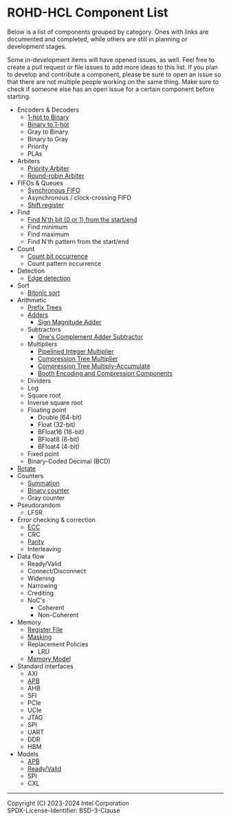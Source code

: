 
# ROHD-HCL Component List

Below is a list of components grouped by category. Ones with links are documented and completed, while others are still in planning or development stages.

Some in-development items will have opened issues, as well. Feel free to create a pull request or file issues to add more ideas to this list. If you plan to develop and contribute a component, please be sure to open an issue so that there are not multiple people working on the same thing. Make sure to check if someone else has an open issue for a certain component before starting.

- Encoders & Decoders
  - [1-hot to Binary](./components/onehot.md)
  - [Binary to 1-hot](./components/onehot.md)
  - Gray to Binary
  - Binary to Gray
  - Priority
  - PLAs
- Arbiters
  - [Priority Arbiter](./components/arbiter.md#priority-arbiter)
  - [Round-robin Arbiter](./components/arbiter.md#round-robin-arbiter)
- FIFOs & Queues
  - [Synchronous FIFO](./components/fifo.md)
  - Asynchronous / clock-crossing FIFO
  - [Shift register](./components/shift_register.md)
- Find
  - [Find N'th bit (0 or 1) from the start/end](./components/find.md#find-nth)
  - Find minimum
  - Find maximum
  - Find N'th pattern from the start/end
- Count
  - [Count bit occurrence](./components/count.md)
  - Count pattern occurrence
- Detection
  - [Edge detection](./components/edge_detector.md)
- Sort
  - [Bitonic sort](./components/sort.md#bitonic-sort)
- Arithmetic
  - [Prefix Trees](./components/parallel_prefix_operations.md)
  - [Adders](./components/adder.md)
    - [Sign Magnitude Adder](./components/adder.md#ripple-carry-adder)
  - Subtractors
    - [One's Complement Adder Subtractor](./components/adder.md#ones-complement-adder-subtractor)
  - Multipliers
    - [Pipelined Integer Multiplier](./components/multiplier.md#carry-save-multiplier)
    - [Compression Tree Multiplier](./components/multiplier.md#compression-tree-multiplier)
    - [Compression Tree Multiply-Accumulate](./components/multiplier.md#compression-tree-multiply-accumulate)
    - [Booth Encoding and Compression Components](./components/multiplier_components.md)
  - Dividers
  - Log
  - Square root
  - Inverse square root
  - Floating point
    - Double (64-bit)
    - Float (32-bit)
    - BFloat16 (16-bit)
    - BFloat8 (8-bit)
    - BFloat4 (4-bit)
  - Fixed point
  - Binary-Coded Decimal (BCD)
- [Rotate](./components/rotate.md)
- Counters
  - [Summation](./components/summation.md#sum)
  - [Binary counter](./components/summation.md#counter)
  - Gray counter
- Pseudorandom
  - LFSR
- Error checking & correction
  - [ECC](./components/ecc.md)
  - CRC
  - [Parity](./components/parity.md)
  - Interleaving
- Data flow
  - Ready/Valid
  - Connect/Disconnect
  - Widening
  - Narrowing
  - Crediting
  - NoC's
    - Coherent
    - Non-Coherent
- Memory
  - [Register File](./components/memory.md#register-files)
  - [Masking](./components/memory.md#masks)
  - Replacement Policies
    - LRU
  - [Memory Model](./components/memory.md#memory-models)
- Standard interfaces
  - AXI
  - [APB](./components/standard_interfaces.md#apb)
  - AHB
  - SFI
  - PCIe
  - UCIe
  - JTAG
  - SPI
  - UART
  - DDR
  - HBM
- Models
  - [APB](./components/apb_bfm.md)
  - [Ready/Valid](./components/ready_valid_bfm.md)
  - SPI
  - CXL

----------------

Copyright (C) 2023-2024 Intel Corporation  
SPDX-License-Identifier: BSD-3-Clause
